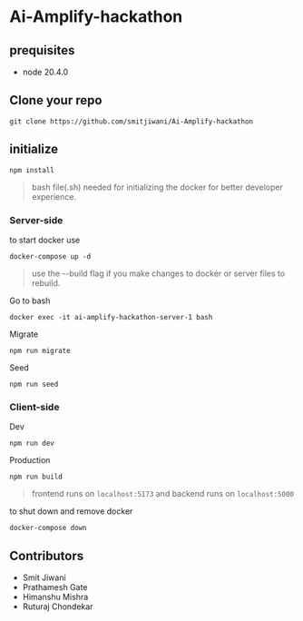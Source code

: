 # Ai-Amplify-hackathon

## prequisites

* node 20.4.0

## Clone your repo
```
git clone https://github.com/smitjiwani/Ai-Amplify-hackathon
```

## initialize

```
npm install
```
> bash file(.sh) needed for initializing the docker for better developer experience.


### Server-side


to start docker use

```
docker-compose up -d
```
> use the --build flag if you make changes to docker or server files to rebuild.

Go to bash

```
docker exec -it ai-amplify-hackathon-server-1 bash
```

Migrate

```
npm run migrate
```

Seed

```
npm run seed
```

### Client-side

Dev

```
npm run dev
```

Production

```
npm run build
```

> frontend runs on ```localhost:5173``` and backend runs on ```localhost:5000```

to shut down and remove docker

```
docker-compose down
```


## Contributors

* Smit Jiwani
* Prathamesh Gate
* Himanshu Mishra
* Ruturaj Chondekar

